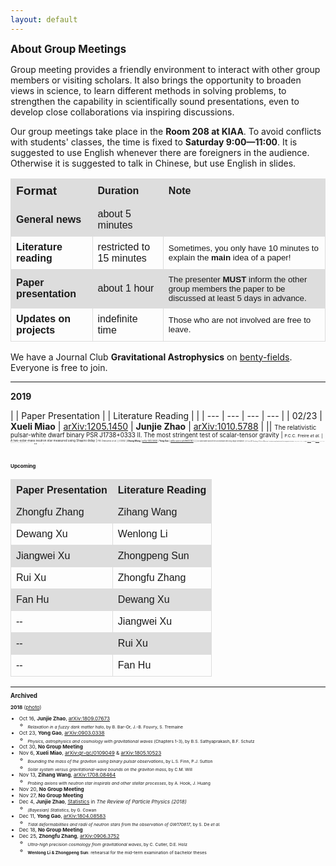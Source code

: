 ```yaml
---
layout: default
---
```


<style>
table {
  font-family: arial, sans-serif;
  border-collapse: collapse;
  width: 100%;
}

td, th {
  border: 1px solid #dddddd;
  text-align: left;
  padding: 8px;
}

tr:nth-child(odd) {
  background-color: #dddddd;
}
</style>


<big>**About Group Meetings**</big>

Group meeting provides a friendly environment to interact with other group
members or visiting scholars.  It also brings the opportunity to broaden views
in science, to learn different methods in solving problems, to strengthen the
capability in scientifically sound presentations, even to develop close
collaborations via inspiring discussions. 

Our group meetings take place in the <b>Room 208 at KIAA</b>. To avoid
conflicts with students' classes, the time is fixed to <b>Saturday
9:00—11:00</b>. It is suggested to use English whenever there are foreigners in the audience. Otherwise it is suggested to talk in Chinese, but use English in slides.

| <big>Format | Duration | Note |
| --- | --- | --- |
| **General news** | about 5 minutes |
| **Literature reading** | restricted to 15 minutes | <small>Sometimes, you only have 10 minutes to explain the <b>main</b> idea of a paper! |
| **Paper presentation** | about 1 hour | <small>The presenter <b>MUST</b> inform the other group members the paper to be discussed at least 5 days in advance. |
| **Updates on projects** | indefinite time | <small>Those who are not involved are free to leave. |

<p></p>

We have a Journal Club **Gravitational Astrophysics** on
[benty-fields](https://benty-fields.com/). Everyone is free to join.

<p></p>

---

<p></p>

**2019**

|  | Paper Presentation |  | Literature Reading | |
| --- | --- | --- | --- |
| 02/23 | **Xueli Miao** | [arXiv:1205.1450](https://arxiv.org/abs/1205.1450) | **Junjie Zhao** | [arXiv:1010.5788](https://arxiv.org/abs/1010.5788) |
|| <small><small>The relativistic pulsar-white dwarf binary PSR J1738+0333 II. The most stringent test of scalar-tensor gravity  | <small><small>P.C.C. Freire *et al.* | <small><small>A two-solar-mass neutron star measured using Shapiro delay | <small><small>P.B. Demorest *et al.* |
| 03/02 | **Zihang Wang** | [arXiv:1412.5930](https://arxiv.org/abs/1412.5930) | **Yong Gao** | [arXiv:astro-ph/9605140](https://arxiv.org/abs/astro-ph/9605140) |
| | <small><small>Do dark matter axions form a condensate with long-range correlation? | <small><small>A.H. Guth, M.P. Hertzberg, C. Prescod-Weinstein | <small><small>Gravitational lensing of gravitational waves from merging neutron star binaries | <small><small>Y. Wang, A. Stebbins, E.L. Turner |
| 03/09 | **Dewang Xu** | [arXiv:1811.04086](https://arxiv.org/abs/1811.04086) | **Zhongfu Zhang** | [arXiv:1901.06623](https://arxiv.org/abs/1901.06623) |
| | <small><small>Future prospects for ground-based gravitational wave detectors − The Galactic double neutron star merger rate revisited | <small><small>N. Pol, M. McLaughlin, D.R. Lorimer | <small><small>John Archibald Wheeler: A biographical memoir | <small><small>K.S. Thorne |
| 03/16 | **Jiangwei Xu** | [arXiv:1811.08931](https://arxiv.org/abs/1811.08931) | **Xueli Miao** | [arXiv:1801.07840](https://arxiv.org/abs/1801.07840) |
| | <small><small>Observing the post-merger signal of GW170817-like events with improved gravitational-wave detectors | <small><small>A. Torres-Rivas *et al.* | <small><small>Discovering intermediate-mass black hole lenses through gravitational wave lensing | <small><small>K.-H. Lai *et al.* |
| 03/23 | **Chang Liu** | [arXiv:1812.02177](https://arxiv.org/abs/1812.02177) | **Zihang Wang** | ... |
| | <small><small>How to detect the shortest-period binary pulsars in the era of LISA | <small><small>K. Kyutoku, Y. Nishino, N. Seto | <small><small>... | <small><small>... |
| 03/30 | **Junjie Zhao** | [arXiv:1602.03841](https://arxiv.org/abs/1602.03841)<br>[arXiv:1811.00364](https://arxiv.org/abs/1811.00364) | **Dewang Xu** | [astro-ph/0312071](https://arxiv.org/abs/astro-ph/0312071) |
| | <small><small>Tests of general relativity with GW150914<br>Tests of general relativity with GW170817 | <small><small>LIGO/Virgo Collaboration | <small><small>An increased estimate of the merger rate of double neutron stars from observations of a highly relativistic system | <small><small>M. Burgay *et al.* |
| 04/06 | **Xueli Miao** | [arXiv:1808.00080](https://arxiv.org/abs/1808.00080) | **Jiangwei Xu** | ... |
| | <small><small> Testing general relativity with black hole-pulsar binaries | <small><small>B.C. Seymour, K. Yagi | <small><small>... | <small><small>... |
| 04/13 | **Yong Gao** | [1967ApJ...150.1005H](http://adsabs.harvard.edu/abs/1967ApJ...150.1005H)  | **Chang Liu** | ... |
| | <small><small>Slowly rotating relativistic stars. I. Equations of structure | <small><small>J.B. Hartle  | <small><small>... | <small><small>... |
| 04/20 | **Zihang Wang** | ... | **Junjie Zhao** | ... |
| | <small><small>... | <small><small>... | <small><small>... | <small><small>... |
| 05/04 | **Wenlong Li** | ... | **Yong Gao** | ... |
| | <small><small>... | <small><small>... | <small><small>... | <small><small>... |
| 05/11 | **Zhongpeng Sun** | ... | **Xueli Miao** | ... |
| | <small><small>... | <small><small>... | <small><small>... | <small><small>... |

<br>

**Upcoming**

| Paper Presentation | Literature Reading |
| --- | --- |
| Zhongfu Zhang | Zihang Wang |
| Dewang Xu | Wenlong Li |
| Jiangwei Xu | Zhongpeng Sun |
| Rui Xu | Zhongfu Zhang |
| Fan Hu | Dewang Xu |
| -- | Jiangwei Xu |
| -- | Rui Xu |
| -- | Fan Hu |

<p></p>

---

<p></p>

<big>**Archived**</big>

**2018** ([photo](https://friendshao.github.io/docs/img/group_meeting_Dec25_2018.jpeg))

- Oct 16, **Junjie Zhao**, [arXiv:1809.07673](https://arxiv.org/abs/1809.07673)
  + <sub>*Relaxation in a fuzzy dark matter halo*, by B. Bar-Or, J.-B.  Fouvry,
    S. Tremaine
- Oct 23, **Yong Gao**, [arXiv:0903.0338](https://arxiv.org/abs/0903.0338)
  + <sub>*Physics, astrophysics and cosmology with gravitational waves*
    (Chapters 1-3), by B.S. Sathyaprakash, B.F. Schutz
- Oct 30, **No Group Meeting**
- Nov 6, **Xueli Miao**,
  [arXiv:gr-qc/0109049](https://arxiv.org/abs/gr-qc/0109049) &
[arXiv:1805.10523](https://arxiv.org/abs/1805.10523)
  + <sub>*Bounding the mass of the graviton using binary pulsar observations*,
    by L.S. Finn, P.J. Sutton
  + <sub>*Solar system versus gravitational-wave bounds on the graviton mass*,
    by C.M. Will
- Nov 13, **Zihang Wang**, [arXiv:1708.08464](https://arxiv.org/abs/1708.08464)
  + <sub>*Probing axions with neutron star inspirals and other stellar processes*, by
    A. Hook, J. Huang
- Nov 20, **No Group Meeting**
- Nov 27, **No Group Meeting**
- Dec 4, **Junjie Zhao**,
  [Statistics](http://pdg.lbl.gov/2018/reviews/rpp2018-rev-statistics.pdf) in
*The Review of Particle Physics (2018)*
  + <sub> *(Bayesian) Statistics*, by G. Cowan
- Dec 11, **Yong Gao**, [arXiv:1804.08583](https://arxiv.org/abs/1804.08583)
  + <sub>*Tidal deformabilities and radii of neutron stars from the observation
    of GW170817*, by S. De *et al.*
- Dec 18, **No Group Meeting**
- Dec 25, **Zhongfu Zhang**,
  [arXiv:0906.3752](https://arxiv.org/abs/0906.3752)
  + <sub>*Ultra-high precision cosmology from gravitational waves*, by C.
    Cutler, D.E. Holz
  + <sub>**Wenlong Li & Zhongpeng Sun**: rehearsal for the mid-term examination
    of bachelor theses

<p></p>
